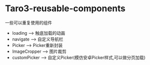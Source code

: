 # Taro3-reusable-components
一些可以重复使用的组件

- loading --> 触底加载的动画
- navigate --> 自定义导航栏
- Picker --> Picker重新封装
- ImageCropper --> 图片裁剪
- customPicker --> 自定义Picker(模仿安卓Picker样式,可以做分页加载)
